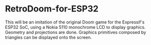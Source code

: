 # RetroDoom-for-ESP32
This will be an imitation of the original Doom game for the Expressif's ESP32 SoC, using a Nokia 5110 monochrome LCD to display graphics.
Geometry and projections are done. Graphics primitives composed by triangles can be displayed onto the screen.
